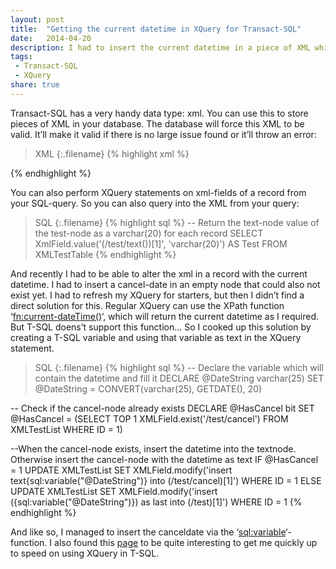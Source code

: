 ```yaml
---
layout: post
title:  "Getting the current datetime in XQuery for Transact-SQL"
date:   2014-04-20
description: I had to insert the current datetime in a piece of XML which was stored in a Transact-SQL xml datafield. But the XQuery in Transact-SQL doens’t support ‘fn:current-dateTime()’. So we had to devise another solution.
tags:
 - Transact-SQL
 - XQuery
share: true
---
```

Transact-SQL has a very handy data type: xml. You can use this to store pieces of XML in your database. The database will force this XML to be valid. It’ll make it valid if there is no large issue found or it’ll throw an error:

>XML
{:.filename}
{% highlight xml %}
<Test></Test>
<!-- Will automatically change into -->
<Test />

<Test></Error>
<!-- Will throw an error -->
{% endhighlight %}

You can also perform XQuery statements on xml-fields of a record from your SQL-query. So you can also query into the XML from your query:

>SQL
{:.filename}
{% highlight sql %}
-- Return the text-node value of the test-node as a varchar(20) for each record
SELECT XmlField.value('(/test/text())[1]', 'varchar(20)') AS Test
FROM XMLTestTable
{% endhighlight %}

And recently I had to be able to alter the xml in a record with the current datetime. I had to insert a cancel-date in an empty node that could also not exist yet. I had to refresh my XQuery for starters, but then I didn’t find a direct solution for this. Regular XQuery can use the XPath function ‘[fn:current-dateTime()](http://www.w3.org/TR/xpath-functions/#func-current-dateTime)‘, which will return the current datetime as I required. But T-SQL doens’t support this function… So I cooked up this solution by creating a T-SQL variable and using that variable as text in the XQuery statement.

>SQL
{:.filename}
{% highlight sql %}
-- Declare the variable which will contain the datetime and fill it
DECLARE @DateString varchar(25)
SET @DateString = CONVERT(varchar(25), GETDATE(), 20)

-- Check if the cancel-node already exists
DECLARE @HasCancel bit
SET @HasCancel = (SELECT TOP 1 XMLField.exist('/test/cancel')
                  FROM XMLTestList 
                  WHERE ID = 1)

--When the cancel-node exists, insert the datetime into the textnode. Otherwise insert the cancel-node with the datetime as text
IF @HasCancel = 1
     UPDATE XMLTestList
     SET XMLField.modify('insert text{sql:variable("@DateString")} into (/test/cancel)[1]')
     WHERE ID = 1
ELSE
     UPDATE XMLTestList
     SET XMLField.modify('insert (<cancel>{sql:variable("@DateString")}</cancel>) as last into (/test)[1]')
     WHERE ID = 1
{% endhighlight %}

And like so, I managed to insert the canceldate via the ‘[sql:variable](http://technet.microsoft.com/en-us/library/ms188254.aspx)‘-function. I also found this [page](http://www.allaboutmssql.com/2012/09/xqueryxpathxmlschemaxml-index_6.html) to be quite interesting to get me quickly up to speed on using XQuery in T-SQL.